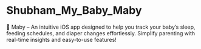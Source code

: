 # Shubham_My_Baby_Maby
🍼 Maby – An intuitive iOS app designed to help you track your baby’s sleep, feeding schedules, and diaper changes effortlessly. Simplify parenting with real-time insights and easy-to-use features!
